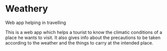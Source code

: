 # Weathery
Web app helping in travelling

This is a web app which helps a tourist to know the climatic conditions of a place he wants to visit.
It also gives info about the precautions to be taken according to the weather and the things to carry at the intended place.
